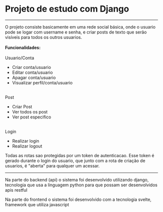 <h1>Projeto de estudo com Django</h1>
<hr>
<p>
  O projeto consiste basicamente em uma rede social básica, onde o usuario pode se logar com username e senha, e criar posts de texto que serão visíveis para todos os outros usuarios.
  <br>
  <br>
  <b>Funcionalidades:</b>
  <br>
  <br>
  Usuario/Conta
  <ul>
    <li>Criar conta/usuario</li>
    <li>Editar conta/usuario</li>
    <li>Apagar conta/usuario</li>
    <li>Visualizar perfil/conta/usuario</li>
  </ul>
  <br>
  Post
  <ul>
    <li>Criar Post</li>
    <li>Ver todos os post</li>
    <li>Ver post especifico</li>
  </ul>
  <br>
  Login
  <ul>
    <li>Realizar login</li>
    <li>Realizar logout</li>
  </ul>
  <p>
    Todas as rotas sao protegidas por um token de autenticacao.
    Esse token é gerado durante o login do usuario, que junto com a rota de criação de usuarios, é "aberta" para qualquer um acessar.
  </p>
</p>
<hr>
<p>Na parte do backend (api) o sistema foi desenvolvido utilizando django, tecnologia que usa a linguagem python para que possam ser desenvolvidos apis restful</p>
<p>Na parte do frontend o sistema foi desenvolvido com a tecnologia svelte, framework que utiliza javascript</p>
